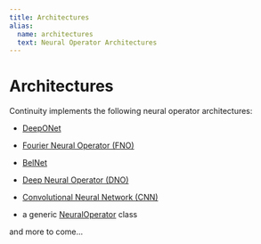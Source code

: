 ```yaml
---
title: Architectures
alias:
  name: architectures
  text: Neural Operator Architectures
---
```


# Architectures

Continuity implements the following neural operator architectures:

- [DeepONet](../../api/continuity/operators/deeponet/)
- [Fourier Neural Operator (FNO)](../../api/continuity/operators/fno/)
- [BelNet](../../api/continuity/operators/belnet/)

- [Deep Neural Operator (DNO)](../../api/continuity/operators/dno/)
- [Convolutional Neural Network (CNN)](../../api/continuity/operators/cnn/)
- a generic [NeuralOperator](../../api/continuity/operators/neuraloperator/) class

and more to come...
